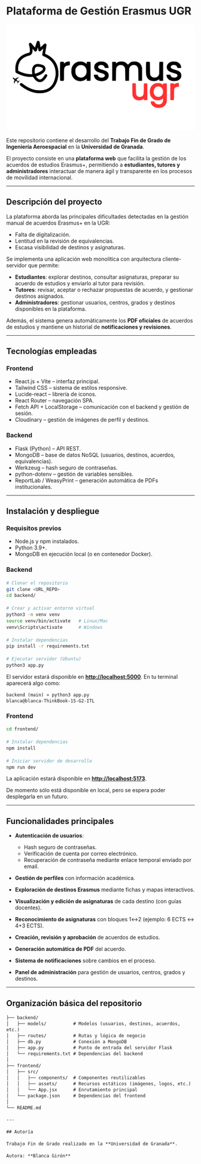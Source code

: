 # Plataforma de Gestión Erasmus UGR

![Logo TFG](frontend/src/assets/logo-tfg-final-v2.svg)

Este repositorio contiene el desarrollo del **Trabajo Fin de Grado de Ingeniería Aeroespacial** en la **Universidad de Granada**.

El proyecto consiste en una **plataforma web** que facilita la gestión de los acuerdos de estudios Erasmus+, permitiendo a **estudiantes, tutores y administradores** interactuar de manera ágil y transparente en los procesos de movilidad internacional.

---

## Descripción del proyecto

La plataforma aborda las principales dificultades detectadas en la gestión manual de acuerdos Erasmus+ en la UGR:

* Falta de digitalización.
* Lentitud en la revisión de equivalencias.
* Escasa visibilidad de destinos y asignaturas.

Se implementa una aplicación web monolítica con arquitectura cliente-servidor que permite:

* **Estudiantes**: explorar destinos, consultar asignaturas, preparar su acuerdo de estudios y enviarlo al tutor para revisión.
* **Tutores**: revisar, aceptar o rechazar propuestas de acuerdo, y gestionar destinos asignados.
* **Administradores**: gestionar usuarios, centros, grados y destinos disponibles en la plataforma.

Además, el sistema genera automáticamente los **PDF oficiales** de acuerdos de estudios y mantiene un historial de **notificaciones y revisiones**.

---

## Tecnologías empleadas

### Frontend

* React.js + Vite – interfaz principal.
* Tailwind CSS – sistema de estilos responsive.
* Lucide-react – librería de iconos.
* React Router – navegación SPA.
* Fetch API + LocalStorage – comunicación con el backend y gestión de sesión.
* Cloudinary – gestión de imágenes de perfil y destinos.

### Backend

* Flask (Python) – API REST.
* MongoDB – base de datos NoSQL (usuarios, destinos, acuerdos, equivalencias).
* Werkzeug – hash seguro de contraseñas.
* python-dotenv – gestión de variables sensibles.
* ReportLab / WeasyPrint – generación automática de PDFs institucionales.

---

## Instalación y despliegue

### Requisitos previos

* Node.js y npm instalados.
* Python 3.9+.
* MongoDB en ejecución local (o en contenedor Docker).

### Backend

```bash
# Clonar el repositorio
git clone <URL_REPO>
cd backend/

# Crear y activar entorno virtual
python3 -m venv venv
source venv/bin/activate   # Linux/Mac
venv\Scripts\activate      # Windows

# Instalar dependencias
pip install -r requirements.txt

# Ejecutar servidor (Ubuntu)
python3 app.py
```

El servidor estará disponible en **[http://localhost:5000](http://localhost:5000)**.
En tu terminal aparecerá algo como:

```
backend (main) » python3 app.py
blanca@blanca-ThinkBook-15-G2-ITL
```

### Frontend

```bash
cd frontend/

# Instalar dependencias
npm install

# Iniciar servidor de desarrollo
npm run dev
```

La aplicación estará disponible en **[http://localhost:5173](http://localhost:5173)**.

De momento sólo está disponible en local, pero se espera poder desplegarla en un futuro.

---

## Funcionalidades principales

* **Autenticación de usuarios**:

  * Hash seguro de contraseñas.
  * Verificación de cuenta por correo electrónico.
  * Recuperación de contraseña mediante enlace temporal enviado por email.

* **Gestión de perfiles** con información académica.

* **Exploración de destinos Erasmus** mediante fichas y mapas interactivos.

* **Visualización y edición de asignaturas** de cada destino (con guías docentes).

* **Reconocimiento de asignaturas** con bloques 1↔2 (ejemplo: 6 ECTS ↔ 4+3 ECTS).

* **Creación, revisión y aprobación** de acuerdos de estudios.

* **Generación automática de PDF** del acuerdo.

* **Sistema de notificaciones** sobre cambios en el proceso.

* **Panel de administración** para gestión de usuarios, centros, grados y destinos.

---

## Organización básica del repositorio

```
├── backend/
│   ├── models/          # Modelos (usuarios, destinos, acuerdos, etc.)
│   ├── routes/          # Rutas y lógica de negocio
│   ├── db.py            # Conexión a MongoDB
│   ├── app.py           # Punto de entrada del servidor Flask
│   └── requirements.txt # Dependencias del backend
│
├── frontend/
│   ├── src/
│   │   ├── components/  # Componentes reutilizables
│   │   ├── assets/      # Recursos estáticos (imágenes, logos, etc.)
│   │   └── App.jsx      # Enrutamiento principal
│   └── package.json     # Dependencias del frontend
│
└── README.md

---

## Autoría

Trabajo Fin de Grado realizado en la **Universidad de Granada**.

Autora: **Blanca Girón**

